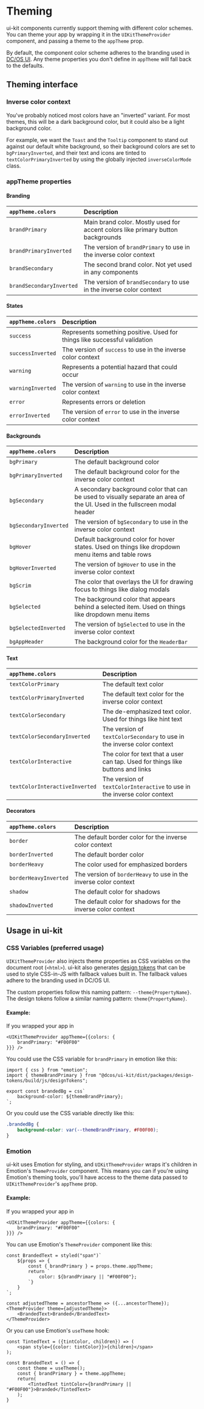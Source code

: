 # Theming

ui-kit components currently support theming with different color schemes. You can theme your app by wrapping it in the `UIKitThemeProvider` component, and passing a theme to the `appTheme` prop.

By default, the component color scheme adheres to the branding used in [DC/OS UI](https://github.com/dcos/dcos-ui). Any theme properties you don't define in `appTheme` will fall back to the defaults.

## Theming interface

### Inverse color context

You've probably noticed most colors have an "inverted" variant. For most themes, this will be a dark background color, but it could also be a light background color.

For example, we want the `Toast` and the `Tooltip` component to stand out against our default white background, so their background colors are set to `bgPrimaryInverted`, and their text and icons are tinted to `textColorPrimaryInverted` by using the globally injected `inverseColorMode` class.

### appTheme properties

#### Branding

| `appTheme.colors`        | Description                                                                     |
| :----------------------- | :------------------------------------------------------------------------------ |
| `brandPrimary`           | Main brand color. Mostly used for accent colors like primary button backgrounds |
| `brandPrimaryInverted`   | The version of `brandPrimary` to use in the inverse color context               |
| `brandSecondary`         | The second brand color. Not yet used in any components                          |
| `brandSecondaryInverted` | The version of `brandSecondary` to use in the inverse color context             |

#### States

| `appTheme.colors` | Description                                                               |
| :---------------- | :------------------------------------------------------------------------ |
| `success`         | Represents something positive. Used for things like successful validation |
| `successInverted` | The version of `success` to use in the inverse color context              |
| `warning`         | Represents a potential hazard that could occur                            |
| `warningInverted` | The version of `warning` to use in the inverse color context              |
| `error`           | Represents errors or deletion                                             |
| `errorInverted`   | The version of `error` to use in the inverse color context                |

#### Backgrounds

| `appTheme.colors`     | Description                                                                                                               |
| :-------------------- | :------------------------------------------------------------------------------------------------------------------------ |
| `bgPrimary`           | The default background color                                                                                              |
| `bgPrimaryInverted`   | The default background color for the inverse color context                                                                |
| `bgSecondary`         | A secondary background color that can be used to visually separate an area of the UI. Used in the fullscreen modal header |
| `bgSecondaryInverted` | The version of `bgSecondary` to use in the inverse color context                                                          |
| `bgHover`             | Default background color for hover states. Used on things like dropdown menu items and table rows                         |
| `bgHoverInverted`     | The version of `bgHover` to use in the inverse color context                                                              |
| `bgScrim`             | The color that overlays the UI for drawing focus to things like dialog modals                                             |
| `bgSelected`          | The background color that appears behind a selected item. Used on things like dropdown menu items                         |
| `bgSelectedInverted`  | The version of `bgSelected` to use in the inverse color context                                                           |
| `bgAppHeader`         | The background color for the `HeaderBar`                                                                                  |

#### Text

| `appTheme.colors`              | Description                                                                    |
| :----------------------------- | :----------------------------------------------------------------------------- |
| `textColorPrimary`             | The default text color                                                         |
| `textColorPrimaryInverted`     | The default text color for the inverse color context                           |
| `textColorSecondary`           | The de-emphasized text color. Used for things like hint text                   |
| `textColorSecondaryInverted`   | The version of `textColorSecondary` to use in the inverse color context        |
| `textColorInteractive`         | The color for text that a user can tap. Used for things like buttons and links |
| `textColorInteractiveInverted` | The version of `textColorInteractive` to use in the inverse color context      |

#### Decorators

| `appTheme.colors`     | Description                                                      |
| :-------------------- | :--------------------------------------------------------------- |
| `border`              | The default border color for the inverse color context           |
| `borderInverted`      | The default border color                                         |
| `borderHeavy`         | The color used for emphasized borders                            |
| `borderHeavyInverted` | The version of `borderHeavy` to use in the inverse color context |
| `shadow`              | The default color for shadows                                    |
| `shadowInverted`      | The default color for shadows for the inverse color context      |

## Usage in ui-kit

### CSS Variables (preferred usage)

`UIKitThemeProvider` also injects theme properties as CSS variables on the document root (`<html>`). ui-kit also generates [design tokens]() that can be used to style CSS-in-JS with fallback values built in. The fallback values adhere to the branding used in DC/OS UI.

The custom properties follow this naming pattern: `--theme{PropertyName}`.
The design tokens follow a similar naming pattern: `theme{PropertyName}`.

#### Example:

If you wrapped your app in

```JSX
<UIKitThemeProvider appTheme={{colors: {
    brandPrimary: "#F00F00"
}}} />
```

You could use the CSS variable for `brandPrimary` in emotion like this:

```JS
import { css } from "emotion";
import { themeBrandPrimary } from "@dcos/ui-kit/dist/packages/design-tokens/build/js/designTokens";

export const brandedBg = css`
    background-color: ${themeBrandPrimary};
`;
```

Or you could use the CSS variable directly like this:

```CSS
.brandedBg {
    background-color: var(--themeBrandPrimary, #F00F00);
}
```

### Emotion

ui-kit uses Emotion for styling, and `UIKitThemeProvider` wraps it's children in Emotion's `ThemeProvider` component. This means you can if you're using Emotion's theming tools, you'll have access to the theme data passed to `UIKitThemeProvider`'s `appTheme` prop.

#### Example:

If you wrapped your app in

```JSX
<UIKitThemeProvider appTheme={{colors: {
    brandPrimary: "#F00F00"
}}} />
```

You can use Emotion's `ThemeProvider` component like this:

```JSX
const BrandedText = styled("span")`
    ${props => {
        const { brandPrimary } = props.theme.appTheme;
        return `
            color: ${brandPrimary || "#F00F00"};
        `}
    }
`;

const adjustedTheme = ancestorTheme => ({...ancestorTheme});
<ThemeProvider theme={adjustedTheme}>
    <BrandedText>Branded</BrandedText>
</ThemeProvider>
```

Or you can use Emotion's `useTheme` hook:

```JSX
const TintedText = ({tintColor, children}) => (
    <span style={{color: tintColor}}>{children}</span>
);

const BrandedText = () => {
    const theme = useTheme();
    const { brandPrimary } = theme.appTheme;
    return(
        <TintedText tintColor={brandPrimary || "#F00F00"}>Branded</TintedText>
    );
}
```

